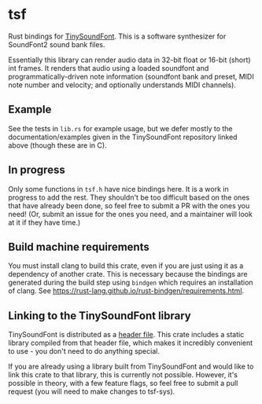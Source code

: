 # tsf

Rust bindings for [TinySoundFont](https://github.com/schellingb/TinySoundFont/). This is a software synthesizer for 
SoundFont2 sound bank files.

Essentially this library can render audio data in 32-bit float or 16-bit (short) int frames. It renders that audio using
a loaded soundfont and programmatically-driven note information (soundfont bank and preset, MIDI note number and 
velocity; and optionally understands MIDI channels). 

## Example

See the tests in `lib.rs` for example usage, but we defer mostly to the documentation/examples given in the 
TinySoundFont repository linked above (though these are in C).

## In progress

Only some functions in `tsf.h` have nice bindings here. It is a work in progress to add the rest. They shouldn't be too
difficult based on the ones that have already been done, so feel free to submit a PR with the ones you need! (Or, submit
an issue for the ones you need, and a maintainer will look at it if they have time.)

## Build machine requirements

You must install clang to build this crate, even if you are just using it as a dependency of another crate. This is necessary because the bindings are generated during the build step using
`bindgen` which requires an installation of clang. See https://rust-lang.github.io/rust-bindgen/requirements.html.

## Linking to the TinySoundFont library

TinySoundFont is distributed as a [header file](https://github.com/schellingb/TinySoundFont/blob/master/tsf.h). This crate includes a static library compiled from that header file, 
which makes it incredibly convenient to use - you don't need to do anything special.

If you are already using a library built from TinySoundFont and would like to link this crate to that library, this is currently
not possible. However, it's possible in theory, with a few feature flags, so feel free to submit a pull request (you will 
need to make changes to tsf-sys).
